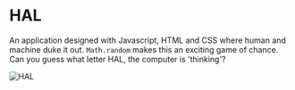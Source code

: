 # HAL
An application designed with Javascript, HTML and CSS where human and machine duke it out.  `Math.random` makes this an exciting game of chance.  Can you guess what letter HAL, the computer is 'thinking'?

![HAL](./images/HAL.png)
